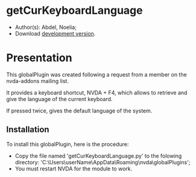# getCurKeyboardLanguage

*	 Author(s): Abdel, Noelia;
*	 Download [development version][1].

# Presentation #

This globalPlugin was created following a request from a member on the nvda-addons mailing list.

It provides a keyboard shortcut, NVDA + F4, which allows to retrieve and give the language of the current keyboard.

If pressed twice, gives the default language of the system.

## Installation ##

To install this globalPlugin, here is the procedure:

*	 Copy the file named 'getCurKeyboardLanguage.py' to the folowing directory: 'C:\Users\userName\AppData\Roaming\nvda\globalPlugins\';
*	 You must restart NVDA for the module to work.


[1]: http://cyber25.free.fr/nvda-modules/getKeyboardLanguage.py
